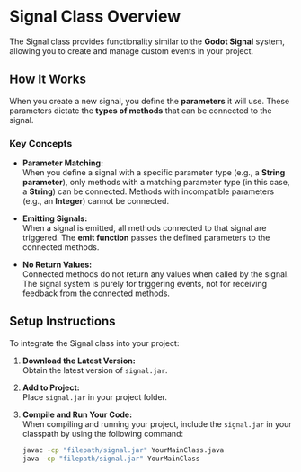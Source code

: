 # Signal Class Overview

The Signal class provides functionality similar to the **Godot Signal** system, allowing you to create and manage custom events in your project.

## How It Works

When you create a new signal, you define the **parameters** it will use. These parameters dictate the **types of methods** that can be connected to the signal.

### Key Concepts

- **Parameter Matching:**  
  When you define a signal with a specific parameter type (e.g., a **String parameter**), only methods with a matching parameter type (in this case, a **String**) can be connected. Methods with incompatible parameters (e.g., an **Integer**) cannot be connected.

- **Emitting Signals:**  
  When a signal is emitted, all methods connected to that signal are triggered. The **emit function** passes the defined parameters to the connected methods.

- **No Return Values:**  
  Connected methods do not return any values when called by the signal. The signal system is purely for triggering events, not for receiving feedback from the connected methods.

## Setup Instructions

To integrate the Signal class into your project:

1. **Download the Latest Version:**  
   Obtain the latest version of `signal.jar`.

2. **Add to Project:**  
   Place `signal.jar` in your project folder.

3. **Compile and Run Your Code:**  
   When compiling and running your project, include the `signal.jar` in your classpath by using the following command:

   ```bash
   javac -cp "filepath/signal.jar" YourMainClass.java
   java -cp "filepath/signal.jar" YourMainClass
